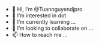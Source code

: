 - 👋 Hi, I’m @Tuannguyendjpro
- 👀 I’m interested in dot
- 🌱 I’m currently learning ...
- 💞️ I’m looking to collaborate on ...
- 📫 How to reach me ...

<!---
Tuannguyendjpro/Tuannguyendjpro is a ✨ special ✨ repository because its `README.md` (this file) appears on your GitHub profile.
You can click the Preview link to take a look at your changes.
--->
